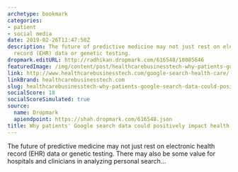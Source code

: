 ```yaml
---
archetype: bookmark
categories:
- patient
- social media
date: 2019-02-26T11:47:50Z
description: The future of predictive medicine may not just rest on electronic health
  record (EHR) data or genetic testing.
dropmark.editURL: http://radhikan.dropmark.com/616548/18085646
featuredImage: /img/content/post/healthcarebusinesstech-why-patients-google-search-data-could-positively-impact-health-care.jpg
link: http://www.healthcarebusinesstech.com/google-search-health-care/
linkBrand: healthcarebusinesstech.com
slug: healthcarebusinesstech-why-patients-google-search-data-could-positively-impact-health-care
socialScore: 18
socialScoreSimulated: true
source:
  name: Dropmark
  apiendpoint: https://shah.dropmark.com/616548.json
title: Why patients' Google search data could positively impact health care
---
```

The future of predictive medicine may not just rest on electronic health record (EHR) data or genetic testing. There may also be some value for hospitals and clinicians in analyzing personal search…